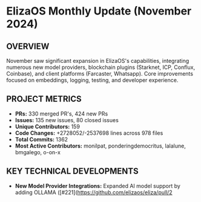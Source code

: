 # ElizaOS Monthly Update (November 2024)

## OVERVIEW

November saw significant expansion in ElizaOS's capabilities, integrating numerous new model providers, blockchain plugins (Starknet, ICP, Conflux, Coinbase), and client platforms (Farcaster, Whatsapp). Core improvements focused on embeddings, logging, testing, and developer experience.

## PROJECT METRICS

*   **PRs:** 330 merged PR's, 424 new PRs
*   **Issues:** 135 new issues, 80 closed issues
*   **Unique Contributors:** 159
*   **Code Changes:** +2728052/-2537698 lines across 978 files
*   **Total Commits:** 1362
*   **Most Active Contributors:** monilpat, ponderingdemocritus, lalalune, bmgalego, o-on-x

## KEY TECHNICAL DEVELOPMENTS

*   **New Model Provider Integrations:** Expanded AI model support by adding OLLAMA ([#221](https://github.com/elizaos/eliza/pull/2